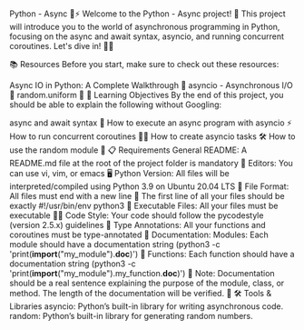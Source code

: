 Python - Async 🐍⚡
Welcome to the Python - Async project! 🚀 This project will introduce you to the world of asynchronous programming in Python, focusing on the async and await syntax, asyncio, and running concurrent coroutines. Let's dive in! 🏊‍♂️

📚 Resources
Before you start, make sure to check out these resources:

Async IO in Python: A Complete Walkthrough 📄
asyncio - Asynchronous I/O 📜
random.uniform 🎲
🎯 Learning Objectives
By the end of this project, you should be able to explain the following without Googling:

async and await syntax 🐍
How to execute an async program with asyncio ⚡
How to run concurrent coroutines 🏃‍♂️
How to create asyncio tasks 🛠️
How to use the random module 🎲
📋 Requirements
General
README: A README.md file at the root of the project folder is mandatory 📖
Editors: You can use vi, vim, or emacs 🖥️
Python Version: All files will be interpreted/compiled using Python 3.9 on Ubuntu 20.04 LTS 🐍
File Format:
All files must end with a new line 📄
The first line of all your files should be exactly #!/usr/bin/env python3 🐍
Executable Files: All your files must be executable 🏃‍♂️
Code Style: Your code should follow the pycodestyle (version 2.5.x) guidelines 🧹
Type Annotations: All your functions and coroutines must be type-annotated 📝
Documentation:
Modules: Each module should have a documentation string (python3 -c 'print(__import__("my_module").__doc__)') 📄
Functions: Each function should have a documentation string (python3 -c 'print(__import__("my_module").my_function.__doc__)') 📝
Note: Documentation should be a real sentence explaining the purpose of the module, class, or method. The length of the documentation will be verified. 📏
🛠️ Tools & Libraries
asyncio: Python’s built-in library for writing asynchronous code.
random: Python’s built-in library for generating random numbers.